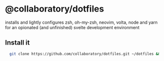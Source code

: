 # @collaboratory/dotfiles
installs and lightly configures zsh, oh-my-zsh, neovim, volta, node and yarn for an opionated (and unfinished) svelte development environment

## Install it
```sh
  git clone https://github.com/collaboratory/dotfiles.git ~/dotfiles && sh ~/dotfiles/install.sh
```
